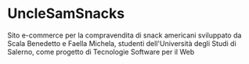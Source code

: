 # UncleSamSnacks
Sito e-commerce per la compravendita di snack americani sviluppato da Scala Benedetto e Faella Michela, studenti dell'Università degli Studi di Salerno, come progetto di Tecnologie Software per il Web
